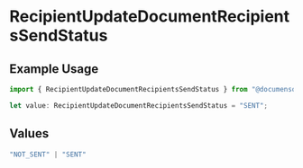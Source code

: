 # RecipientUpdateDocumentRecipientsSendStatus

## Example Usage

```typescript
import { RecipientUpdateDocumentRecipientsSendStatus } from "@documenso/sdk-typescript/models/operations";

let value: RecipientUpdateDocumentRecipientsSendStatus = "SENT";
```

## Values

```typescript
"NOT_SENT" | "SENT"
```